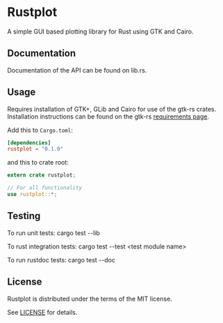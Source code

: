 # Rustplot
A simple GUI based plotting library for Rust using GTK and Cairo.

## Documentation

Documentation of the API can be found on lib.rs.

## Usage

Requires installation of GTK+, GLib and Cairo for use of the gtk-rs crates.
Installation instructions can be found on the gtk-rs [requirements page](http://gtk-rs.org/docs/requirements.html).

Add this to `Cargo.toml`:
```toml
[dependencies]
rustplot = "0.1.0"
```

and this to crate root:
```rust
extern crate rustplot;

// For all functionality
use rustplot::*;
```

## Testing

To run unit tests:
cargo test --lib

To rust integration tests:
cargo test --test \<test module name\>

To run rustdoc tests:
cargo test --doc

## License

Rustplot is distributed under the terms of the MIT license.

See  [LICENSE](LICENSE) for details.
